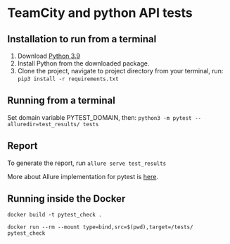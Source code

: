 # TeamCity and python API tests

## Installation to run from a terminal

1. Download [Python 3.9](https://www.python.org/downloads/)
2. Install Python from the downloaded package.
3. Clone the project, navigate to project directory from your terminal, run:
```pip3 install -r requirements.txt```

## Running from a terminal
Set domain variable PYTEST_DOMAIN, then:
```python3 -m pytest --alluredir=test_results/ tests```

## Report
To generate the report, run ```allure serve test_results```

More about Allure implementation for pytest is [here](https://docs.qameta.io/allure/#_pytest).

## Running inside the Docker
```docker build -t pytest_check .```

```docker run --rm --mount type=bind,src=$(pwd),target=/tests/ pytest_check```



